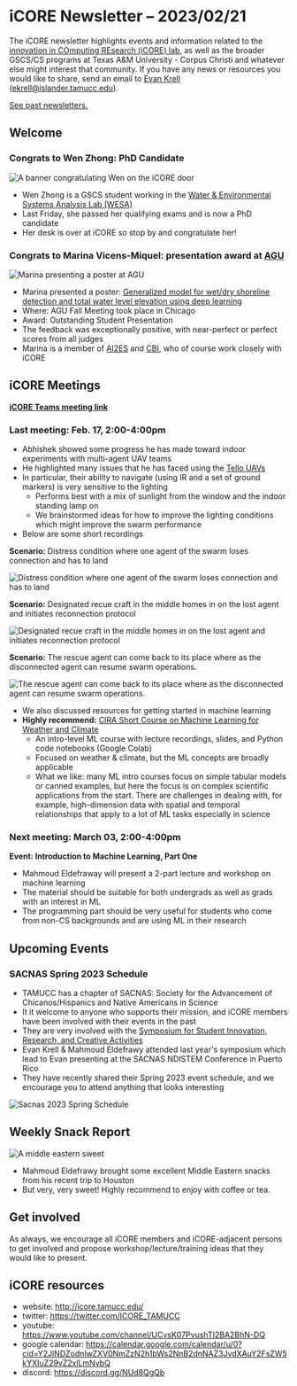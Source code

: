 # iCORE Newsletter – 2023/02/21

The iCORE newsletter highlights events and information related to the [innovation in COmputing REsearch (iCORE) lab](https://icore.tamucc.edu/),
as well as the broader GSCS/CS programs at Texas A&M University - Corpus Christi and whatever else might interest that community.
If you have any news or resources you would like to share, send an email to [Evan Krell](https://scholar.google.com/citations?user=jLuwYGAAAAAJ&hl=en) (ekrell@islander.tamucc.edu).

[See past newsletters.](https://github.com/ekrell/icore_website/tree/main/news)

## Welcome

### Congrats to Wen Zhong: PhD Candidate

![A banner congratulating Wen on the iCORE door](../img/wen_banner.jpg)

- Wen Zhong is a GSCS student working in the [Water & Environmental Systems Analysis Lab (WESA)](https://www.wesalab.com/home)
- Last Friday, she passed her qualifying exams and is now a PhD candidate
- Her desk is over at iCORE so stop by and congratulate her!

### Congrats to Marina Vicens-Miquel: presentation award at [AGU](https://www.agu.org/Fall-Meeting)

![Marina presenting a poster at AGU](../img/marina_agu.jpeg)

- Marina presented a poster: [Generalized model for wet/dry shoreline detection and total water level elevation using deep learning](https://agu.confex.com/agu/fm22/meetingapp.cgi/Paper/1092757)
- Where: AGU Fall Meeting took place in Chicago
- Award: Outstanding Student Presentation
- The feedback was exceptionally positive, with near-perfect or perfect scores from all judges
- Marina is a member of [AI2ES](https://www.ai2es.org/) and [CBI](https://www.conradblucherinstitute.org), who of course work closely with iCORE


## iCORE Meetings

**[iCORE Teams meeting link](https://teams.microsoft.com/l/meetup-join/19%3Ameeting_MDdlZDBiMTgtYzVjNS00YjhhLWE5OTctY2Y5YzMyYTljNzU5%40thread.v2/0?context=%7B%22Tid%22%3A%2234cbfaf1-67a6-4781-a9ca-514eb2550b66%22%2C%22Oid%22%3A%22994c008b-0707-4f3c-8ac0-73b65e733430%22%2C%22MessageId%22%3A%220%22%7D)**

### Last meeting: Feb. 17, 2:00-4:00pm

- Abhishek showed some progress he has made toward indoor experiments with multi-agent UAV teams
- He highlighted many issues that he has faced using the [Tello UAVs](https://www.ryzerobotics.com/tello) 
- In particular, their ability to navigate (using IR and a set of ground markers) is very sensitive to the lighting
  - Performs best with a mix of sunlight from the window and the indoor standing lamp on
  - We brainstormed ideas for how to improve the lighting conditions which might improve the swarm performance
- Below are some short recordings

**Scenario:** Distress condition where one agent of the swarm loses connection and has to land

![Distress condition where one agent of the swarm loses connection and has to land](../img/abhishek_3.gif)

**Scenario:** Designated recue craft in the middle homes in on the lost agent and initiates reconnection protocol

![Designated recue craft in the middle homes in on the lost agent and initiates reconnection protocol](../img/abhishek_4.gif)

**Scenario:** The rescue agent can come back to its place where as the disconnected agent can resume swarm operations.

![The rescue agent can come back to its place where as the disconnected agent can resume swarm operations.](../img/abhishek_5.gif)


- We also discussed resources for getting started in machine learning
- **Highly recommend:** [CIRA Short Course on Machine Learning for Weather and Climate](https://docs.google.com/document/d/1SPNxZrbHMaIEaS2dbntDow9x_tgSuFTUTOugfa2NuRo/edit)
  - An intro-level ML course with lecture recordings, slides, and Python code notebooks (Google Colab)
  - Focused on weather & climate, but the ML concepts are broadly applicable
  - What we like: many ML intro courses focus on simple tabular models or canned examples, but here the focus is on complex scientific applications from the start. There are challenges in dealing with, for example, high-dimension data with spatial and temporal relationships that apply to a lot of ML tasks especially in science


### Next meeting: March 03, 2:00-4:00pm

**Event: Introduction to Machine Learning, Part One**

- Mahmoud Eldefraway will present a 2-part lecture and workshop on machine learning
- The material should be suitable for both undergrads as well as grads with an interest in ML
- The programming part should be very useful for students who come from non-CS backgrounds and are using ML in their research


## Upcoming Events

###  SACNAS Spring 2023 Schedule

- TAMUCC has a chapter of SACNAS: Society for the Advancement of Chicanos/Hispanics and Native Americans in Science
- It it welcome to anyone who supports their mission, and iCORE members have been involved with their events in the past
- They are very involved with the [Symposium for Student Innovation, Research, and Creative Activities]((https://www.tamucc.edu/research/student-symposium/index.php))
- Evan Krell & Mahmoud Eldefrawy attended last year's symposium which lead to Evan presenting at the SACNAS NDISTEM Conference in Puerto Rico
- They have recently shared their Spring 2023 event schedule, and we encourage you to attend anything that looks interesting

![Sacnas 2023 Spring Schedule](../img/sacnas2023.png)


## Weekly Snack Report

![A middle eastern sweet](../img/mahmoudsnack.JPG)

- Mahmoud Eldefrawy brought some excellent Middle Eastern snacks from his recent trip to Houston 
- But very, very sweet! Highly recommend to enjoy with coffee or tea.

## Get involved

As always, we encourage all iCORE members and iCORE-adjacent persons to get involved and propose workshop/lecture/training ideas that they would like to present.

## iCORE resources

- website: http://icore.tamucc.edu/
- twitter: https://twitter.com/ICORE_TAMUCC
- youtube: https://www.youtube.com/channel/UCvsK07PvushTI2BA2BhN-DQ
- google calendar: https://calendar.google.com/calendar/u/0?cid=Y2JlNDZodnIwZXV0NmZzN2h1bWs2NnB2dnNAZ3JvdXAuY2FsZW5kYXIuZ29vZ2xlLmNvbQ
- discord: https://discord.gg/NUd8QgQb
